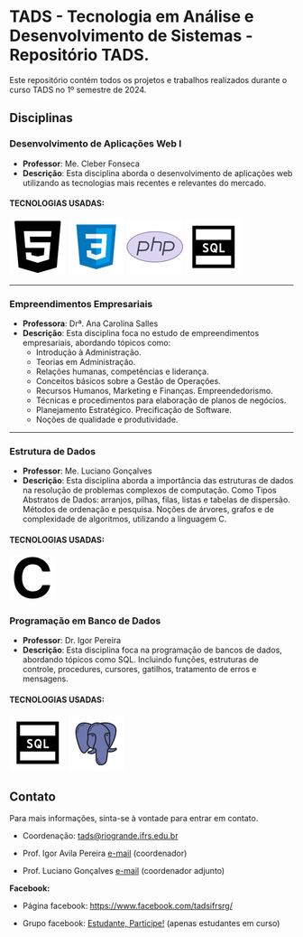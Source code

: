 # TADS - Tecnologia em Análise e Desenvolvimento de Sistemas - Repositório TADS.

Este repositório contém todos os projetos e trabalhos realizados durante o curso TADS no 1º semestre de 2024.

## Disciplinas

### Desenvolvimento de Aplicações Web I
- **Professor**: Me. Cleber Fonseca
- **Descrição**: Esta disciplina aborda o desenvolvimento de aplicações web utilizando as tecnologias mais recentes e relevantes do mercado.

#### TECNOLOGIAS USADAS: 
![HTML5](/assets/icons8-html5-100.png) 
![CSS3](/assets/icons8-css3-100.png) 
![PHP](/assets/icons8-php-office-l/icons8-php-100.png)
![SQL](/assets/icons8-sql-100.png)  
___  

### Empreendimentos Empresariais
- **Professora**: Drª. Ana Carolina Salles
- **Descrição**: Esta disciplina foca no estudo de empreendimentos empresariais, abordando tópicos como: 
  - Introdução à Administração. 
  - Teorias em Administração. 
  - Relações humanas, competências e liderança. 
  - Conceitos básicos sobre a Gestão de Operações. 
  - Recursos Humanos, Marketing e Finanças. Empreendedorismo. 
  - Técnicas e procedimentos para elaboração de planos de negócios. 
  - Planejamento Estratégico. Precificação de Software. 
  - Noções de qualidade e produtividade.
___

### Estrutura de Dados
- **Professor**: Me. Luciano Gonçalves
- **Descrição**: Esta disciplina aborda a importância das estruturas de dados na resolução de problemas complexos de computação. Como Tipos Abstratos de Dados: arranjos, pilhas, filas, listas e tabelas de dispersão. Métodos de ordenação e pesquisa. Noções de árvores, grafos e de complexidade de algoritmos, utilizando a linguagem C.

#### TECNOLOGIAS USADAS: 
![C](/assets/icons8-c-ios-17-filled/icons8-c-80.png)

### Programação em Banco de Dados
- **Professor**: Dr. Igor Pereira
- **Descrição**: Esta disciplina foca na programação de bancos de dados, abordando tópicos como SQL. Incluindo funções, estruturas de controle, procedures, cursores, gatilhos, tratamento de erros e mensagens.
  
#### TECNOLOGIAS USADAS: 
![SQL](/assets/icons8-sql-100.png)
![PostegreSQL](/assets/icons8-postgreesql-100.png)

  
## Contato
Para mais informações, sinta-se à vontade para entrar em contato.

- Coordenação: tads@riogrande.ifrs.edu.br
- Prof. Igor Avila Pereira [e-mail](igor.pereira@riogrande.ifrs.edu.br) (coordenador)
  
- Prof. Luciano Gonçalves [e-mail](luciano.gonçalves@riogrande.ifrs.edu.br) (coordenador adjunto)

**Facebook:**

- Página facebook: https://www.facebook.com/tadsifrsrg/

- Grupo facebook: [Estudante, Participe!](https://www.facebook.com/groups/tads.ifrsrg/) (apenas estudantes em curso)
